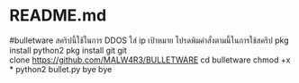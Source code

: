 # README.md
#bulletware  สคริปนี้ใช้ในการ DDOS ใส่ ip เป้าหมาย โปรดพิมคำสั่งตามนี้ในการใช้สคริป  pkg install python2  pkg install git  git clone https://github.com/MALW4R3/BULLETWARE  cd bulletware  chmod +x *  python2 bullet.py  bye bye
